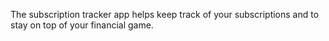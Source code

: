 The subscription tracker app helps keep track of your subscriptions and to stay on top of your financial game.